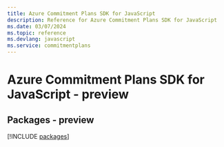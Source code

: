 ```yaml
---
title: Azure Commitment Plans SDK for JavaScript
description: Reference for Azure Commitment Plans SDK for JavaScript
ms.date: 03/07/2024
ms.topic: reference
ms.devlang: javascript
ms.service: commitmentplans
---
```

# Azure Commitment Plans SDK for JavaScript - preview
## Packages - preview
[!INCLUDE [packages](commitment-plans-index.md)]